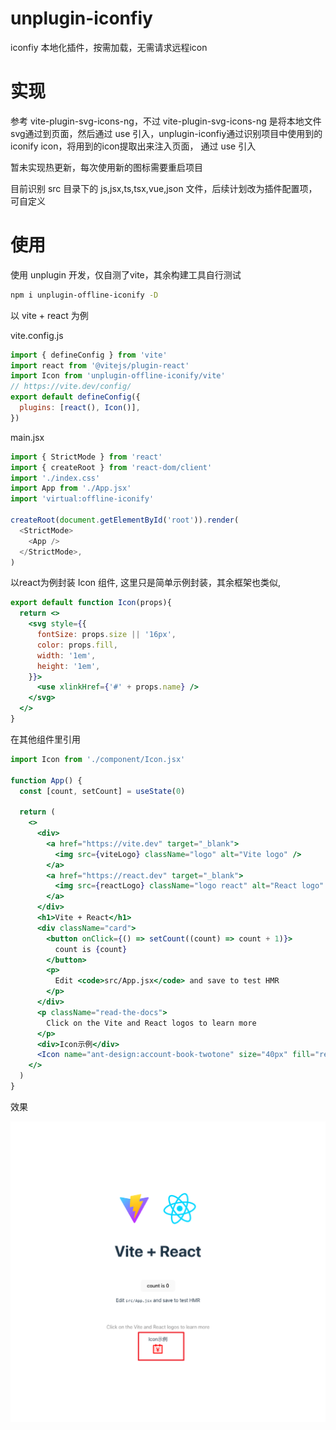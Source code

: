 # unplugin-iconfiy
iconfiy 本地化插件，按需加载，无需请求远程icon

# 实现

参考 vite-plugin-svg-icons-ng，不过 vite-plugin-svg-icons-ng 是将本地文件svg通过到页面，然后通过 use 引入，unplugin-iconfiy通过识别项目中使用到的 iconify icon，将用到的icon提取出来注入页面， 通过 use 引入

暂未实现热更新，每次使用新的图标需要重启项目

目前识别 src 目录下的 js,jsx,ts,tsx,vue,json 文件，后续计划改为插件配置项，可自定义

# 使用

使用 unplugin 开发，仅自测了vite，其余构建工具自行测试

```bash
npm i unplugin-offline-iconify -D
```
以 vite + react 为例

vite.config.js
```js
import { defineConfig } from 'vite'
import react from '@vitejs/plugin-react'
import Icon from 'unplugin-offline-iconify/vite'
// https://vite.dev/config/
export default defineConfig({
  plugins: [react(), Icon()],
})
```

main.jsx
```js
import { StrictMode } from 'react'
import { createRoot } from 'react-dom/client'
import './index.css'
import App from './App.jsx'
import 'virtual:offline-iconify'

createRoot(document.getElementById('root')).render(
  <StrictMode>
    <App />
  </StrictMode>,
)

```

以react为例封装 Icon 组件, 这里只是简单示例封装，其余框架也类似,

```jsx
export default function Icon(props){
  return <>
    <svg style={{
      fontSize: props.size || '16px',
      color: props.fill,
      width: '1em',
      height: '1em',
    }}>
      <use xlinkHref={'#' + props.name} />
    </svg>
  </>
}
```
在其他组件里引用
```jsx
import Icon from './component/Icon.jsx'

function App() {
  const [count, setCount] = useState(0)

  return (
    <>
      <div>
        <a href="https://vite.dev" target="_blank">
          <img src={viteLogo} className="logo" alt="Vite logo" />
        </a>
        <a href="https://react.dev" target="_blank">
          <img src={reactLogo} className="logo react" alt="React logo" />
        </a>
      </div>
      <h1>Vite + React</h1>
      <div className="card">
        <button onClick={() => setCount((count) => count + 1)}>
          count is {count}
        </button>
        <p>
          Edit <code>src/App.jsx</code> and save to test HMR
        </p>
      </div>
      <p className="read-the-docs">
        Click on the Vite and React logos to learn more
      </p>
      <div>Icon示例</div>
      <Icon name="ant-design:account-book-twotone" size="40px" fill="red" />
    </>
  )
}
```
效果

![](./img/demo.png)